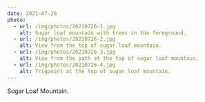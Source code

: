 ```yaml
---
date: 2021-07-26
photo:
  - url: /img/photos/20210726-1.jpg
    alt: Sugar loaf mountain with trees in the foreground.
  - url: /img/photos/20210726-2.jpg
    alt: View from the top of sugar loaf mountain.
  - url: /img/photos/20210726-3.jpg
    alt: View from the path at the top of sugar loaf mountain.
  - url: /img/photos/20210726-4.jpg
    alt: Trigpoint at the top of sugar loaf mountain.
---
```


Sugar Loaf Mountain.
